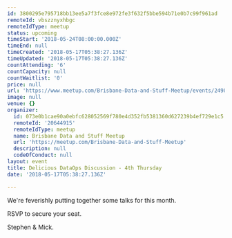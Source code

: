 ```yaml
---
id: 3800295e795718bb13ee5a7f3fce8e972fe3f632f5bbe594b71e0b7c99f961ad
remoteId: vbszznyxhbgc
remoteIdType: meetup
status: upcoming
timeStart: '2018-05-24T08:00:00.000Z'
timeEnd: null
timeCreated: '2018-05-17T05:38:27.136Z'
timeUpdated: '2018-05-17T05:38:27.136Z'
countAttending: '6'
countCapacity: null
countWaitlist: '0'
price: null
url: 'https://www.meetup.com/Brisbane-Data-and-Stuff-Meetup/events/249828438/'
image: null
venue: {}
organizer:
  id: 073e0b1cae90a0ebfc628052569f780e4d352fb5381360d627239b4ef729e1c5
  remoteId: '20644915'
  remoteIdType: meetup
  name: Brisbane Data and Stuff Meetup
  url: 'https://meetup.com/Brisbane-Data-and-Stuff-Meetup'
  description: null
  codeOfConduct: null
layout: event
title: Delicious DataOps Discussion - 4th Thursday
date: '2018-05-17T05:38:27.136Z'

---
```

<p>We're feverishly putting together some talks for this month.</p> <p>RSVP to secure your seat.</p> <p>Stephen &amp; Mick.</p>
